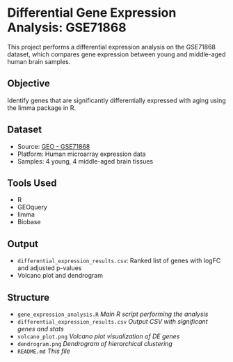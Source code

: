 # Differential Gene Expression Analysis: GSE71868

This project performs a differential expression analysis on the GSE71868 dataset, which compares gene expression between young and middle-aged human brain samples.

## Objective

Identify genes that are significantly differentially expressed with aging using the limma package in R.

## Dataset

- Source: [GEO - GSE71868](https://www.ncbi.nlm.nih.gov/geo/query/acc.cgi?acc=GSE71868)
- Platform: Human microarray expression data
- Samples: 4 young, 4 middle-aged brain tissues

## Tools Used

- R
- GEOquery
- limma
- Biobase

## Output

- `differential_expression_results.csv`: Ranked list of genes with logFC and adjusted p-values
- Volcano plot and dendrogram

## Structure
- `gene_expression_analysis.R`  *Main R script performing the analysis*
- `differential_expression_results.csv` *Output CSV with significant genes and stats*
- `volcano_plot.png` *Volcano plot visualization of DE genes*
- `dendrogram.png` *Dendrogram of hierarchical clustering*
- `README.md` *This file*
